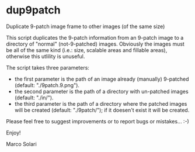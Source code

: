 dup9patch
=========

Duplicate 9-patch image frame to other images (of the same size)

This script duplicates the 9-patch information from an 9-patch image to a directory of "normal" (not-9-patched) images.
Obviously the images must be all of the same kind (i.e.: size, scalable areas and fillable areas), otherwise
this utlility is unuseful.

The script takes three parameters:
 - the first parameter is the path of an image already (manually) 9-patched (default: "./9patch.9.png").
 - the second parameter is the path of a directory with un-patched images (default: "./in/").
 - the third parameter is the path of a directory where the patched images will be created (default: "./9patch/");
   if it doesen't exist it will be created.

Please feel free to suggest improvements or to report bugs or mistakes... :-)

Enjoy!

Marco Solari
<marcossolari at gmail dot com>
